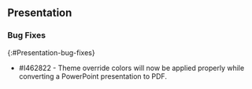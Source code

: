 ## Presentation

### Bug Fixes
{:#Presentation-bug-fixes}

* \#I462822 - Theme override colors will now be applied properly while converting a PowerPoint presentation to PDF.